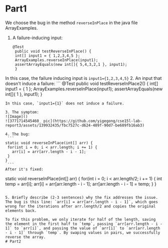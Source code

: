 # Part1
We choose the bug in the method `reverseInPlace` in the java file ArrayExamples.


1. A failure-inducing input:
   ```
   @Test 
	public void testReverseInPlace() {
    int[] input1 = { 1,2,3,4,5 };
    ArrayExamples.reverseInPlace(input1);
    assertArrayEquals(new int[]{ 5,4,3,2,1 }, input1);
	}  
   ```
  In this case, the failure inducing input is `input1={1,2,3,4,5}`
2. An input that doesn't induce a failure:
    ```
   @Test 
	public void testReverseInPlace2() {
    int[] input1 = { 1 };
    ArrayExamples.reverseInPlace(input1);
    assertArrayEquals(new int[]{ 1 }, input1);
	}
   ```
  In this case, `input1={1}` does not induce a failure.

3. The symptom:
   ![Image]()
   ![3771714545460_ pic](https://github.com/yigegong/cse15l-lab-report3/assets/139932435/fbc7527c-d624-409f-90d7-be609fb16ab3)

4. The bug:
    ```
static void reverseInPlace(int[] arr) {
    for(int i = 0; i < arr.length; i += 1) {
      arr[i] = arr[arr.length - i - 1];
    }
  }
    ```
   After it's fixed:
   ```
static void reverseInPlace(int[] arr) {
    for(int i = 0; i < arr.length/2; i += 1) {
      int temp = arr[i];
      arr[i] = arr[arr.length - i - 1];
      arr[arr.length - i - 1] = temp;
    }
  }
  ```

5. Briefly describe (2-3 sentences) why the fix addresses the issue.
The bug is this line: `arr[i] = arr[arr.length - i - 1]`, which goes wrong for the iterations after arr.length/2 and copies the original elements back.

To fix this problem, we only iterate for half of the length, saving the element in the first half to `temp`, passing `arr[arr.length - i - 1]` to `arr[i]`, and passing the value of `arr[i]` to `arr[arr.length - i - 1]` through `temp`. By swaping values in pairs, we successfully reverse the array.
# Part2
